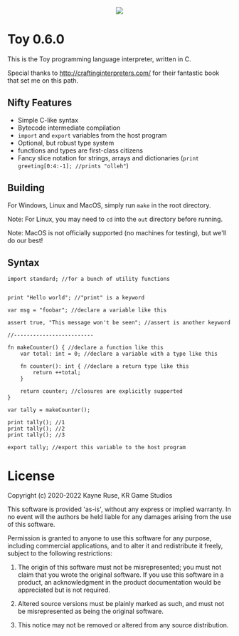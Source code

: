 <p align="center">
  <image src="toylogo.png" />
</p>

# Toy 0.6.0

This is the Toy programming language interpreter, written in C.

Special thanks to http://craftinginterpreters.com/ for their fantastic book that set me on this path.

## Nifty Features

* Simple C-like syntax
* Bytecode intermediate compilation
* `import` and `export` variables from the host program
* Optional, but robust type system
* functions and types are first-class citizens
* Fancy slice notation for strings, arrays and dictionaries (`print greeting[0:4:-1]; //prints "olleh"`)

## Building

For Windows, Linux and MacOS, simply run `make` in the root directory.

Note: For Linux, you may need to `cd` into the `out` directory before running.

Note: MacOS is not officially supported (no machines for testing), but we'll do our best!

## Syntax

```
import standard; //for a bunch of utility functions


print "Hello world"; //"print" is a keyword

var msg = "foobar"; //declare a variable like this

assert true, "This message won't be seen"; //assert is another keyword

//-------------------------

fn makeCounter() { //declare a function like this
	var total: int = 0; //declare a variable with a type like this

	fn counter(): int { //declare a return type like this
		return ++total;
	}

	return counter; //closures are explicitly supported
}

var tally = makeCounter();

print tally(); //1
print tally(); //2
print tally(); //3

export tally; //export this variable to the host program
```

# License

Copyright (c) 2020-2022 Kayne Ruse, KR Game Studios

This software is provided 'as-is', without any express or implied warranty. In no event will the authors be held liable for any damages arising from the use of this software.

Permission is granted to anyone to use this software for any purpose, including commercial applications, and to alter it and redistribute it freely, subject to the following restrictions:

1. The origin of this software must not be misrepresented; you must not claim that you wrote the original software. If you use this software in a product, an acknowledgment in the product documentation would be appreciated but is not required.

2. Altered source versions must be plainly marked as such, and must not be misrepresented as being the original software.

3. This notice may not be removed or altered from any source distribution.
